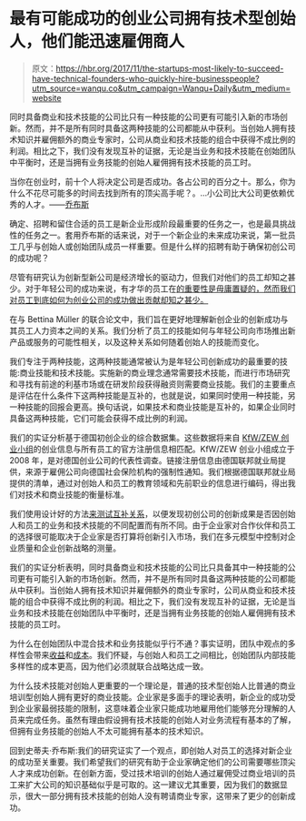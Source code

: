 # 最有可能成功的创业公司拥有技术型创始人，他们能迅速雇佣商人

> 原文：<https://hbr.org/2017/11/the-startups-most-likely-to-succeed-have-technical-founders-who-quickly-hire-businesspeople?utm_source=wanqu.co&utm_campaign=Wanqu+Daily&utm_medium=website>

 同时具备商业和技术技能的公司比只有一种技能的公司更有可能引入新的市场创新。然而，并不是所有同时具备这两种技能的公司都能从中获利。当创始人拥有技术知识并雇佣额外的商业专家时，公司从商业和技术技能的组合中获得不成比例的利润。相比之下，我们没有发现互补的证据，无论是当业务和技术技能在创始团队中平衡时，还是当拥有业务技能的创始人雇佣拥有技术技能的员工时。 

当你在创业时，前十个人将决定公司是否成功。各占公司的百分之十。那么，你为什么不花尽可能多的时间去找到所有的顶尖高手呢？。…小公司比大公司更依赖优秀的人才。——[乔布斯](https://books.google.de/books?id=nmSuGAAACAAJ&hl=de&source=gbs_book_other_versions)

确定、招聘和留住合适的员工是新企业形成阶段最重要的任务之一，也是最具挑战性的任务之一。套用乔布斯的话来说，对于一个新企业的未来成功来说，第一批员工几乎与创始人或创始团队成员一样重要。但是什么样的招聘有助于确保初创公司的成功呢？

尽管有研究认为创新型新公司是经济增长的驱动力，但我们对他们的员工却知之甚少。对于年轻公司的成功来说，有才华的员工在[的重要性是毋庸置疑的，然而我们对员工到底如何为创业公司的成功做出贡献却知之甚少。](https://ideas.repec.org/p/iza/izadps/dp9919.html)

在与 Bettina Müller 的联合论文中，我们旨在更好地理解新创企业的创新成功与其员工人力资本之间的关系。我们分析了员工的技能如何与年轻公司向市场推出新产品或服务的可能性相关，以及这种关系如何随着创始人的技能而变化。

我们专注于两种技能，这两种技能通常被认为是年轻公司创新成功的最重要的技能:商业技能和技术技能。实施新的商业理念通常需要技术技能，而进行市场研究和寻找有前途的利基市场或在研发阶段获得融资则需要商业技能。我们的主要重点是评估在什么条件下这两种技能是互补的，也就是说，如果同时使用一种技能，另一种技能的回报会更高。换句话说，如果技术和商业技能是互补的，如果企业同时具备这两种技能，它们可能会获得不成比例的利润。

我们的实证分析基于德国初创企业的综合数据集。这些数据将来自 [KfW/ZEW 创业小组](http://kooperationen.zew.de/en/kfwzew-gruendungspanel/home.html)的创业信息与所有员工的官方注册信息相匹配。KfW/ZEW 创业小组成立于 2008 年，是对德国创业公司的代表性调查。链接注册信息由德国联邦就业局提供，来源于雇佣公司向德国社会保险机构的强制性通知。我们根据德国联邦就业局提供的清单，通过对创始人和员工的教育领域和先前职业的信息进行编码，得出我们对技术和商业技能的衡量标准。

我们使用设计好的方法[来测试互补关系](https://link.springer.com/article/10.1007/s11123-010-0189-8)，以便发现初创公司的创新成果是否因创始人和员工的业务和技术技能的不同配置而有所不同。由于企业家对合作伙伴和员工的选择很可能取决于企业家是否打算将创新引入市场，我们在多元模型中控制对企业质量和企业创新战略的测量。

我们的实证分析表明，同时具备商业和技术技能的公司比只具备其中一种技能的公司更有可能引入新的市场创新。然而，并不是所有同时具备这两种技能的公司都能从中获利。当创始人拥有技术知识并雇佣额外的商业专家时，公司从商业和技术技能的组合中获得不成比例的利润。相比之下，我们没有发现互补的证据，无论是当业务和技术技能在创始团队中平衡时，还是当拥有业务技能的创始人雇佣拥有技术技能的员工时。

为什么在创始团队中混合技术和业务技能似乎行不通？事实证明，团队中观点的多样性会带来[收益](http://www.jstor.org/stable/2393871?seq=1#page_scan_tab_contents)和[成本](http://onlinelibrary.wiley.com/doi/10.1002/(SICI)1097-0266(199801)19:1%3C39::AID-SMJ932%3E3.0.CO;2-A/abstract)。我们怀疑，与创始人和员工之间相比，创始团队内部技能多样性的成本更高，因为他们必须就联合战略达成一致。

为什么技术技能对创始人更重要的一个理论是，普通的技术型创始人比普通的商业培训型创始人拥有更好的商业技能。企业家是多面手的理论表明，新企业的成功受到企业家最弱技能的限制，这意味着企业家只能成功地雇用他们能够充分理解的人员来完成任务。虽然有理由假设拥有技术技能的创始人对业务流程有基本的了解，但拥有业务技能的创始人不太可能拥有基本的技术知识。

回到史蒂夫·乔布斯:我们的研究证实了一个观点，即创始人对员工的选择对新企业的成功至关重要。我们希望我们的研究有助于企业家确定他们的公司需要哪些顶尖人才来成功创新。在创新方面，受过技术培训的创始人通过雇佣受过商业培训的员工来扩大公司的知识基础似乎是可取的。这一建议尤其重要，因为我们的数据显示，很大一部分拥有技术技能的创始人没有聘请商业专家，这带来了更少的创新成功。